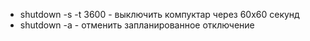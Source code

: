 - shutdown -s -t 3600 - выключить компуктар через 60x60 секунд
- shutdown -a - отменить запланированное отключение